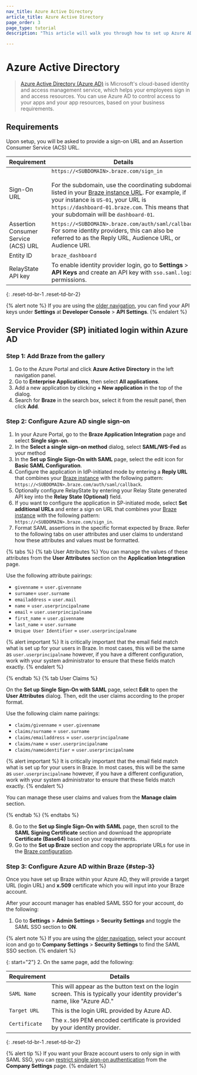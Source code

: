 ```yaml
---
nav_title: Azure Active Directory
article_title: Azure Active Directory
page_order: 3
page_type: tutorial
description: "This article will walk you through how to set up Azure AD sign-on capabilities with Braze."

---
```


# Azure Active Directory

> [Azure Active Directory (Azure AD)](https://docs.microsoft.com/en-us/azure/active-directory/saas-apps/braze-tutorial) is Microsoft's cloud-based identity and access management service, which helps your employees sign in and access resources. You can use Azure AD to control access to your apps and your app resources, based on your business requirements.

## Requirements

Upon setup, you will be asked to provide a sign-on URL and an Assertion Consumer Service (ACS) URL.  

| Requirement | Details |
|---|---|
| Sign-On URL | `https://<SUBDOMAIN>.braze.com/sign_in` <br><br> For the subdomain, use the coordinating subdomain listed in your [Braze instance URL]({{site.baseurl}}/user_guide/administrative/access_braze/sdk_endpoints/). For example, if your instance is `US-01`, your URL is `https://dashboard-01.braze.com`. This means that your subdomain will be `dashboard-01`. |
| Assertion Consumer Service (ACS) URL | `https://<SUBDOMAIN>.braze.com/auth/saml/callback` <br> For some identity providers, this can also be referred to as the Reply URL, Audience URL, or Audience URI. |
| Entity ID | `braze_dashboard`|
| RelayState API key | To enable identity provider login, go to **Settings** > **API Keys** and create an API key with `sso.saml.login` permissions. |
{: .reset-td-br-1 .reset-td-br-2}

{% alert note %}
If you are using the [older navigation]({{site.baseurl}}/navigation), you can find your API keys under **Settings** at **Developer Console** > **API Settings**.
{% endalert %}

## Service Provider (SP) initiated login within Azure AD

### Step 1: Add Braze from the gallery

1. Go to the Azure Portal and click **Azure Active Directory** in the left navigation panel.
2. Go to **Enterprise Applications**, then select **All applications**.
3. Add a new application by clicking **+ New application** in the top of the dialog.
4. Search for **Braze** in the search box, select it from the result panel, then click **Add**.

### Step 2: Configure Azure AD single sign-on

1. In your Azure Portal, go to the **Braze Application Integration** page and select **Single sign-on**.
2. In the **Select a single sign-on method** dialog, select **SAML/WS-Fed** as your method
3. In the **Set up Single Sign-On with SAML** page, select the edit icon for **Basic SAML Configuration**.
4. Configure the application in IdP-initiated mode by entering a **Reply URL** that combines your [Braze instance]({{site.baseurl}}/user_guide/administrative/access_braze/braze_instances/#braze-instances) with the following pattern: `https://<SUBDOMAIN>.braze.com/auth/saml/callback`.
5. Optionally configure RelayState by entering your Relay State generated API key into the **Relay State (Optional)** field.
6. If you want to configure the application in SP-initiated mode, select **Set additional URLs** and enter a sign on URL that combines your [Braze instance]({{site.baseurl}}/user_guide/administrative/access_braze/braze_instances/#braze-instances) with the following pattern: `https://<SUBDOMAIN>.braze.com/sign_in`.
7. Format SAML assertions in the specific format expected by Braze. Refer to the following tabs on user attributes and user claims to understand how these attributes and values must be formatted.

{% tabs %}
{% tab User Attributes %}
You can manage the values of these attributes from the **User Attributes** section on the **Application Integration** page.

Use the following attribute pairings:

- `givenname` = `user.givenname`
- `surname`= `user.surname`
- `emailaddress` = `user.mail`
- `name` = `user.userprincipalname`
- `email` = `user.userprincipalname`
- `first_name` = `user.givenname`
- `last_name` = `user.surname`
- `Unique User Identifier` = `user.userprincipalname`

{% alert important %}
It is critically important that the email field match what is set up for your users in Braze. In most cases, this will be the same as `user.userprincipalname` however, if you have a different configuration, work with your system administrator to ensure that these fields match exactly.
{% endalert %}

{% endtab %}
{% tab User Claims %}

On the **Set up Single Sign-On with SAML** page, select **Edit** to open the **User Attributes** dialog. Then, edit the user claims according to the proper format.

Use the following claim name pairings:

- `claims/givenname` = `user.givenname`
- `claims/surname` = `user.surname`
- `claims/emailaddress` = `user.userprincipalname`
- `claims/name` = `user.userprincipalname`
- `claims/nameidentifier` = `user.userprincipalname`

{% alert important %}
It is critically important that the email field match what is set up for your users in Braze. In most cases, this will be the same as `user.userprincipalname` however, if you have a different configuration, work with your system administrator to ensure that these fields match exactly.
{% endalert %}

You can manage these user claims and values from the **Manage claim** section.

{% endtab %}
{% endtabs %}

8. Go to the **Set up Single Sign-On with SAML** page, then scroll to the **SAML Signing Certificate** section and download the appropriate **Certificate (Base64)** based on your requirements.
9. Go to the **Set up Braze** section and copy the appropriate URLs for use in the [Braze configuration](#step-3).

### Step 3: Configure Azure AD within Braze {#step-3}

Once you have set up Braze within your Azure AD, they will provide a target URL (login URL) and **x.509** certificate which you will input into your Braze account.

After your account manager has enabled SAML SSO for your account, do the following:

1. Go to **Settings** > **Admin Settings** > **Security Settings** and toggle the SAML SSO section to **ON**.

{% alert note %}
If you are using the [older navigation]({{site.baseurl}}/navigation), select your account icon and go to **Company Settings** > **Security Settings** to find the SAML SSO section.
{% endalert %}

{: start="2"}
2. On the same page, add the following:

| Requirement | Details |
|---|---|
| `SAML Name` | This will appear as the button text on the login screen. This is typically your identity provider's name, like "Azure AD." |
| `Target URL` | This is the login URL provided by Azure AD.|
| `Certificate` | The `x.509` PEM encoded certificate is provided by your identity provider. |
{: .reset-td-br-1 .reset-td-br-2}

{% alert tip %}
If you want your Braze account users to only sign in with SAML SSO, you can [restrict single sign-on authentication]({{site.baseurl}}/user_guide/administrative/access_braze/single_sign_on/set_up/#restriction) from the **Company Settings** page.
{% endalert %}
